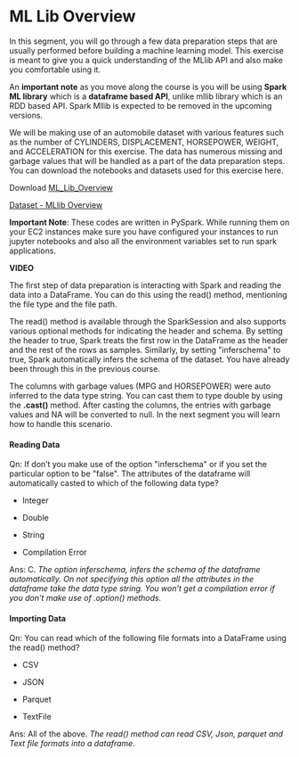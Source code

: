 # ML Lib Overview

In this segment, you will go through a few data preparation steps that are usually performed before building a machine learning model. This exercise is meant to give you a quick understanding of the MLlib API and also make you comfortable using it. 

An **important note** as you move along the course is you will be using **Spark ML library** which is a **dataframe based API**, unlike mllib library which is an RDD based API. Spark Mllib is expected to be removed in the upcoming versions.

We will be making use of an automobile dataset with various features such as the number of CYLINDERS, DISPLACEMENT, HORSEPOWER, WEIGHT, and ACCELERATION for this exercise. The data has numerous missing and garbage values that will be handled as a part of the data preparation steps. You can download the notebooks and datasets used for this exercise here.

Download [ML_Lib_Overview](ML_Lib_Overview_Basics.ipynb)

[Dataset - MLlib Overview](auto-miles-per-gallon-Raw.csv)

**Important Note**: These codes are written in PySpark. While running them on your EC2 instances make sure you have configured your instances to run jupyter notebooks and also all the environment variables set to run spark applications.

**VIDEO**

The first step of data preparation is interacting with Spark and reading the data into a DataFrame. You can do this using the read() method, mentioning the file type and the file path.

The read() method is available through the SparkSession and also supports various optional methods for indicating the header and schema. By setting the header to true, Spark treats the first row in the DataFrame as the header and the rest of the rows as samples. Similarly, by setting "inferschema" to true, Spark automatically infers the schema of the dataset. You have already been through this in the previous course.

The columns with garbage values (MPG and HORSEPOWER) were auto inferred to the data type string. You can cast them to type double by using the **.cast()** method. After casting the columns, the entries with garbage values and NA will be converted to null. In the next segment you will learn how to handle this scenario.


#### Reading Data

Qn: If don’t you make use of the option "inferschema" or if you set the particular option to be "false". The attributes of the dataframe will automatically casted to which of the following data type?

- Integer

- Double

- String

- Compilation Error

Ans: C. *The option inferschema, infers the schema of the dataframe automatically. On not specifying this option all the attributes in the dataframe take the data type string. You won’t get a compilation error if you don’t make use of .option() methods.*


#### Importing Data

Qn: You can read which of the following file formats into a DataFrame using the read() method?

- CSV

- JSON

- Parquet

- TextFile

Ans: All of the above. *The read() method can read CSV, Json, parquet and Text file formats into a dataframe.*

